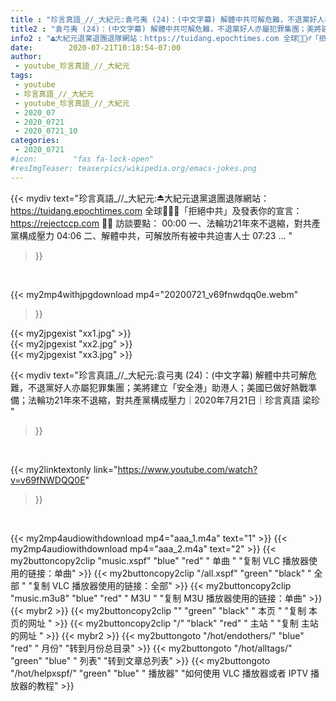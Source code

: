```yaml
---
title : "珍言真語_//_大紀元:袁弓夷 (24)：(中文字幕) 解體中共可解危難，不退黨好人亦屬犯罪集團；美將建立「安全港」助港人；美國已做好熱戰準備；法輪功21年來不退縮，對共產黨構成壓力｜2020年7月21日｜珍言真語 梁珍 "
title2 : "袁弓夷 (24)：(中文字幕) 解體中共可解危難，不退黨好人亦屬犯罪集團；美將建立「安全港」助港人；美國已做好熱戰準備；法輪功21年來不退縮，對共產黨構成壓力｜2020年7月21日｜珍言真語 梁珍 "
info2 : "⏏️大紀元退黨退團退隊網站：https://tuidang.epochtimes.com 全球🙅🏻‍♂️「拒絕中共」及發表你的宣言：https://rejectccp.com ✍🏻 訪談要點： 00:00 一、法輪功21年來不退縮，對共產黨構成壓力 04:06 二、解體中共，可解放所有被中共迫害人士 07:23 ... "
date:        2020-07-21T10:18:54-07:00
author:
 - youtube_珍言真語_//_大紀元
tags:
 - youtube
 - 珍言真語_//_大紀元
 - youtube_珍言真語_//_大紀元
 - 2020_07
 - 2020_0721
 - 2020_0721_10
categories:
 - 2020_0721
#icon:        "fas fa-lock-open"
#resImgTeaser: teaserpics/wikipedia.org/emacs-jokes.png
---
```


{{< mydiv text="珍言真語_//_大紀元:⏏️大紀元退黨退團退隊網站：https://tuidang.epochtimes.com 全球🙅🏻‍♂️「拒絕中共」及發表你的宣言：https://rejectccp.com ✍🏻 訪談要點： 00:00 一、法輪功21年來不退縮，對共產黨構成壓力 04:06 二、解體中共，可解放所有被中共迫害人士 07:23 ... "
>}}
<br>


{{< my2mp4withjpgdownload mp4="20200721_v69fnwdqq0e.webm"
>}}

{{< my2jpgexist "xx1.jpg" >}}<br>
{{< my2jpgexist "xx2.jpg" >}}<br>
{{< my2jpgexist "xx3.jpg" >}}<br>



{{< mydiv text="珍言真語_//_大紀元:袁弓夷 (24)：(中文字幕) 解體中共可解危難，不退黨好人亦屬犯罪集團；美將建立「安全港」助港人；美國已做好熱戰準備；法輪功21年來不退縮，對共產黨構成壓力｜2020年7月21日｜珍言真語 梁珍 "
>}}
<br>

{{< my2linktextonly link="https://www.youtube.com/watch?v=v69fNWDQQ0E"
>}}


<br>

{{< my2mp4audiowithdownload mp4="aaa_1.m4a"    text="1" >}}
{{< my2mp4audiowithdownload mp4="aaa_2.m4a"    text="2" >}}
{{< my2buttoncopy2clip "music.xspf"        "blue"   "red"    " 单曲 "  "复制 VLC 播放器使用的链接：单曲" >}} {{< my2buttoncopy2clip "/all.xspf"         "green"  "black"  " 全部 "  "复制 VLC 播放器使用的链接：全部" >}} {{< my2buttoncopy2clip "music.m3u8"        "blue"   "red"    " M3U  "    "复制 M3U 播放器使用的链接：单曲" >}} {{< mybr2 >}} {{< my2buttoncopy2clip ""                  "green"  "black"  " 本页 "    "复制 本页的网址 " >}} {{< my2buttoncopy2clip "/"                 "black"  "red"    " 主站 "    "复制 主站的网址 " >}} {{< mybr2 >}} {{< my2buttongoto      "/hot/endothers/"   "blue"   "red"    " 月份"   "转到月份总目录" >}} {{< my2buttongoto      "/hot/alltags/"     "green"  "blue"   " 列表"   "转到文章总列表" >}} {{< my2buttongoto      "/hot/helpxspf/"    "green"  "blue"   " 播放器" "如何使用 VLC 播放器或者 IPTV 播放器的教程" >}} 
